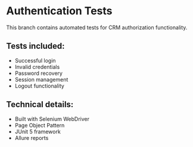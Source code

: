 # Authentication Tests

This branch contains automated tests for CRM authorization functionality.

## Tests included:
- Successful login
- Invalid credentials
- Password recovery
- Session management
- Logout functionality

## Technical details:
- Built with Selenium WebDriver
- Page Object Pattern
- JUnit 5 framework
- Allure reports

 
